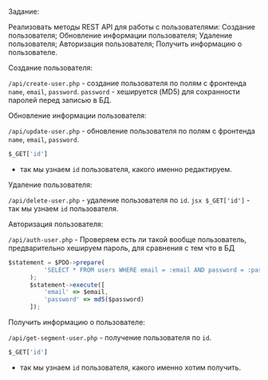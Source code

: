 Задание:

  Реализовать методы REST API для работы с пользователями: Создание
  пользователя; Обновление информации пользователя; Удаление
  пользователя; Авторизация пользователя; Получить информацию о
  пользователе.

Создание пользователя:

  `/api/create-user.php` - создание пользователя по полям с фронтенда `name`, `email`, `password`.
  `password` - хешируется (MD5) для сохранности паролей перед записью в БД.

Обновление информации пользователя:

  `/api/update-user.php` - обновление пользователя по полям с фронтенда `name`, `email`, `password`.
  ```jsx
  $_GET['id']
```
 - так мы узнаем `id` пользователя, какого именно редактируем.

Удаление пользователя:

  `/api/delete-user.php` - удаление пользователя по  `id`.
  ```jsx $_GET['id']``` - так мы узнаем `id` пользователя.

Авторизация пользователя:

  `/api/auth-user.php` - Проверяем есть ли такой вообще пользователь, предварительно хешируем пароль, для сравнения с тем что в БД
  ```jsx
 $statement = $PDO->prepare(
            'SELECT * FROM users WHERE email = :email AND password = :password LIMIT 1'
        );
        $statement->execute([
            'email' => $email,
            'password' => md5($password)
        ]);
```

Получить информацию о пользователе: 

  `/api/get-segment-user.php` - получение пользователя по  `id`.

  ```jsx
  $_GET['id']
```
 - так мы узнаем `id` пользователя, какого именно хотим получить.
